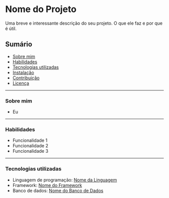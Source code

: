 # Nome do Projeto
Uma breve e interessante descrição do seu projeto. O que ele faz e por que é útil.

## Sumário

* [Sobre mim](#sobre-mim)
* [Habilidades](#habilidades)
* [Tecnologias utilizadas](#tecnologias-utilizadas)
* [Instalação](#instalação)
* [Contribuição](#contribuição)
* [Licença](#licença)
---
### Sobre mim
- Eu
---
### Habilidades

* Funcionalidade 1
* Funcionalidade 2
* Funcionalidade 3
---
### Tecnologias utilizadas

* Linguagem de programação: [Nome da Linguagem](link-para-a-documentação)
* Framework: [Nome do Framework](link-para-a-documentação)
* Banco de dados: [Nome do Banco de Dados](link-para-a-documentação)
